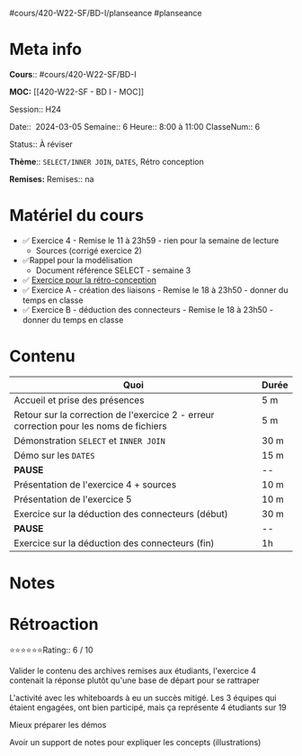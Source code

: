 #cours/420-W22-SF/BD-I/planseance #planseance
# Meta info
**Cours**::  #cours/420-W22-SF/BD-I

**MOC:** [[420-W22-SF - BD I - MOC]]

Session:: H24

Date::  2024-03-05
Semaine:: 6
Heure:: 8:00 à 11:00
ClasseNum:: 6

Status:: <span class="chip review">À réviser</span>

**Thème**:: `SELECT/INNER JOIN`, `DATES`, Rétro conception

**Remises:**
Remises:: <span class="chip na">na</span>
# Matériel du cours
* ✅ Exercice 4 - Remise le 11 à 23h59 - rien pour la semaine de lecture
	* Sources (corrigé exercice 2)
* ✅Rappel pour la modélisation
	* Document référence SELECT - semaine 3
* ✅ [Exercice pour la rétro-conception ](https://miro.com/app/board/uXjVNqbKodY=/)
* ✅ Exercice A - création des liaisons - Remise le 18 à 23h50 - donner du temps en classe
* ✅ Exercice B -  déduction des connecteurs - Remise le 18 à 23h50  - donner du temps en classe
# Contenu
| Quoi                                                                                   | Durée |
| -------------------------------------------------------------------------------------- | ----- |
| Accueil et prise des présences                                                         | 5 m   |
| Retour sur la correction de l'exercice 2 - erreur correction pour les noms de fichiers | 5 m   |
| Démonstration `SELECT` et `INNER JOIN`                                                 | 30 m  |
| Démo sur les `DATES`                                                                   | 15 m  |
| **PAUSE**                                                                              | --    |
| Présentation de l'exercice 4 + sources                                                 | 10 m  |
| Présentation de l'exercice 5                                                           | 10 m  |
| Exercice sur la déduction des connecteurs (début)                                      | 30 m  |
| **PAUSE**                                                                              | --    |
| Exercice sur la déduction des connecteurs (fin)                                        | 1h    |
# Notes

# Rétroaction
⭐⭐⭐⭐⭐⭐Rating:: 6 / 10

Valider le contenu des archives remises aux étudiants, l'exercice 4 contenait la réponse plutôt qu'une base de départ pour se rattraper

L'activité avec les whiteboards à eu un succès mitigé. Les 3 équipes qui étaient engagées, ont bien participé, mais ça représente 4 étudiants sur 19

Mieux préparer les démos

Avoir un support de notes pour expliquer les concepts (illustrations)